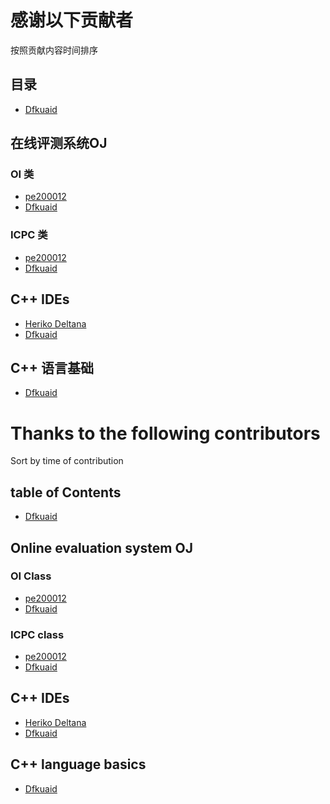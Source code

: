 # 感谢以下贡献者

按照贡献内容时间排序

## 目录

- [Dfkuaid](https://github.com/Dfkuaid)

## 在线评测系统OJ

### OI 类

- [pe200012](https://github.com/pe200012)
- [Dfkuaid](https://github.com/Dfkuaid)

### ICPC 类

- [pe200012](https://github.com/pe200012)
- [Dfkuaid](https://github.com/Dfkuaid)

## C++ IDEs

- [Heriko Deltana](https://github.com/HRiver2)
- [Dfkuaid](https://github.com/Dfkuaid)

## C++ 语言基础

- [Dfkuaid](https://github.com/Dfkuaid)



# Thanks to the following contributors

Sort by time of contribution

## table of Contents

- [Dfkuaid](https://github.com/Dfkuaid)

## Online evaluation system OJ

### OI Class

- [pe200012](https://github.com/pe200012)
- [Dfkuaid](https://github.com/Dfkuaid)

### ICPC class

- [pe200012](https://github.com/pe200012)
- [Dfkuaid](https://github.com/Dfkuaid)

## C++ IDEs

- [Heriko Deltana](https://github.com/HRiver2)
- [Dfkuaid](https://github.com/Dfkuaid)

## C++ language basics

- [Dfkuaid](https://github.com/Dfkuaid)
